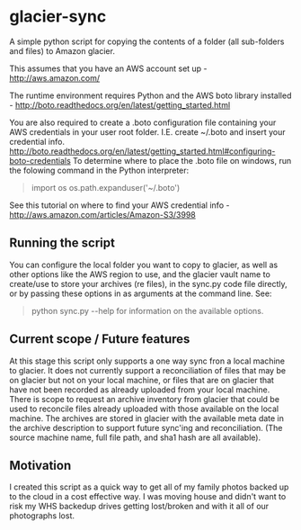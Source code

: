 glacier-sync
============
A simple python script for copying the contents of a folder (all sub-folders and files) to Amazon glacier.

This assumes that you have an AWS account set up - http://aws.amazon.com/

The runtime environment requires Python and the AWS boto library installed - http://boto.readthedocs.org/en/latest/getting_started.html

You are also required to create a .boto configuration file containing your AWS credentials in your user root folder. 
I.E. create ~/.boto and insert your credential info.
http://boto.readthedocs.org/en/latest/getting_started.html#configuring-boto-credentials
To determine where to place the .boto file on windows, run the folowing command in the Python interpreter:
> import os
> os.path.expanduser('~/.boto')

See this tutorial on where to find your AWS credential info - http://aws.amazon.com/articles/Amazon-S3/3998


Running the script
------------------

You can configure the local folder you want to copy to glacier, as well as other options like the AWS region to use, and the glacier vault name to create/use to store your archives (re files), in the sync.py code file directly, or by passing these options in as arguments at the command line.
See:
>python sync.py --help
for information on the available options.


Current scope / Future features
-------------------------------

At this stage this script only supports a one way sync fron a local machine to glacier. It does not currently support a reconciliation of files that may be on glacier but not on your local machine, or files that are on glacier that have not been recorded as already uploaded from your local machine.
There is scope to request an archive inventory from glacier that could be used to reconcile files already uploaded with those available on the local machine.
The archives are stored in glacier with the available meta date in the archive description to support future sync'ing and reconciliation. (The source machine name, full file path, and sha1 hash are all available).

Motivation
----------
I created this script as a quick way to get all of my family photos backed up to the cloud in a cost effective way. 
I was moving house and didn't want to risk my WHS backedup drives getting lost/broken and with it all of our photographs lost.
